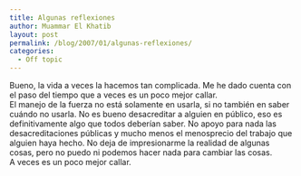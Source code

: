 ```yaml
---
title: Algunas reflexiones
author: Muammar El Khatib
layout: post
permalink: /blog/2007/01/algunas-reflexiones/
categories:
  - Off topic
---
```

Bueno, la vida a veces la hacemos tan complicada. Me he dado cuenta con el paso del tiempo que a veces es un poco mejor callar.  
El manejo de la fuerza no está solamente en usarla, si no también en saber cuándo no usarla. No es bueno desacreditar a alguien en público, eso es definitivamente algo que todos deberían saber. No apoyo para nada las desacreditaciones públicas y mucho menos el menosprecio del trabajo que alguien haya hecho. No deja de impresionarme la realidad de algunas cosas, pero no puedo ni podemos hacer nada para cambiar las cosas.  
A veces es un poco mejor callar.